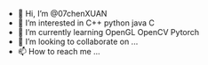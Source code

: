 - 👋 Hi, I’m @07chenXUAN
- 👀 I’m interested in C++ python java C
- 🌱 I’m currently learning OpenGL OpenCV Pytorch
- 💞️ I’m looking to collaborate on ...
- 📫 How to reach me ...

<!---
07chenXUAN/07chenXUAN is a ✨ special ✨ repository because its `README.md` (this file) appears on your GitHub profile.
You can click the Preview link to take a look at your changes.
--->
